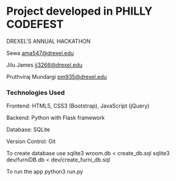 # Project developed in PHILLY CODEFEST
DREXEL'S ANNUAL HACKATHON


Sewa ama547@drexel.edu

Jilu James jj3266@drexel.edu

Pruthviraj Mundargi pm935@drexel.edu



### Technologies Used

Frontend: HTML5, CSS3 (Bootstrap), JavaScript (jQuery)

Backend: Python with Flask framework

Database: SQLite

Version Control: Git


To create database use 
sqlite3 wroom.db < create_db.sql
sqlite3 dev/furniDB.db < dev/create_furni_db.sql

To run the app
python3 run.py


